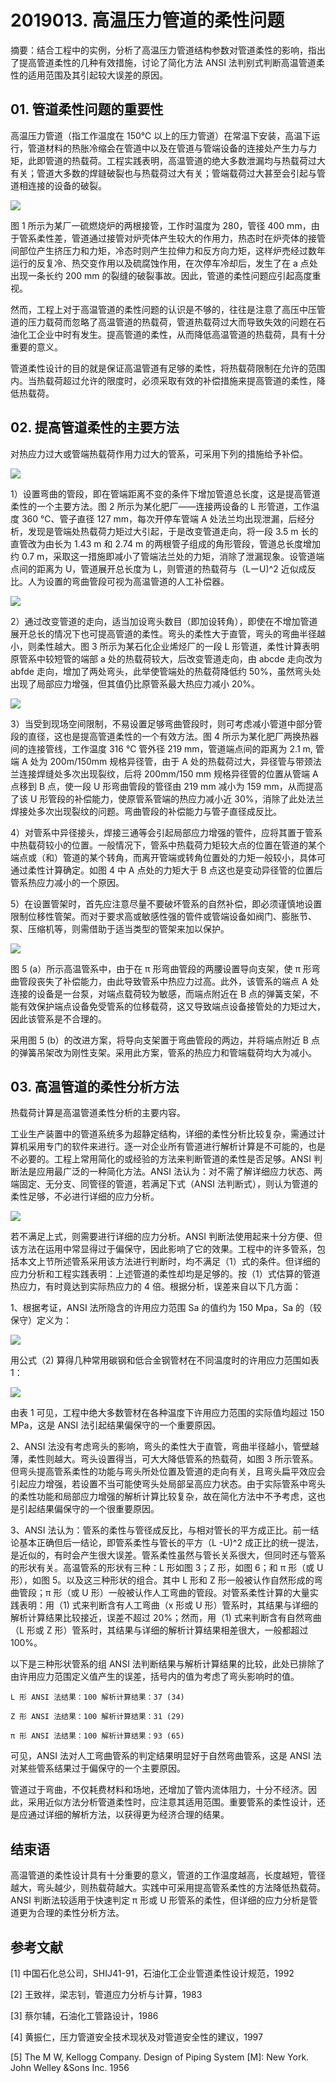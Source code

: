 # 2019013. 高温压力管道的柔性问题

摘要：结合工程中的实例，分析了高温压力管道结构参数对管道柔性的影响，指出了提高管道柔性的几种有效措施，讨论了简化方法 ANSI 法判别式判断高温管道柔性的适用范围及其引起较大误差的原因。

## 01. 管道柔性问题的重要性

高温压力管道（指工作温度在 150℃ 以上的压力管道）在常温下安装，高温下运行，管道材料的热胀冷缩会在管道中以及在管道与管端设备的连接处产生力与力矩，此即管道的热载荷。工程实践表明，高温管道的绝大多数泄漏均与热载荷过大有关；管道大多数的焊鏠破裂也与热载荷过大有关；管端载荷过大甚至会引起与管道相连接的设备的破裂。

![](https://raw.githubusercontent.com/dalong0514/selfstudy/master/图片链接/化工设计/2019172.png)

图 1 所示为某厂一硫燃烧炉的两根接管，工作时温度为 280，管径 400 mm，由于管系柔性差，管道通过接管对炉壳体产生较大的作用力，热态时在炉壳体的接管间部位产生挤压力和力矩，冷态时则产生拉伸力和反方向力矩，这样炉売经过数年运行的反复冷、热交变作用以及硫腐蚀作用，在次停车冷却后，发生了在 a 点处出现一条长约 200 mm 的裂缝的破裂事故。因此，管道的柔性问题应引起高度重视。

然而，工程上对于高温管道的柔性问题的认识是不够的，往往是注意了高压中压管道的压力载荷而忽略了高温管道的热载荷，管道热载荷过大而导致失效的问题在石油化工企业中时有发生。提高管道的柔性，从而降低高温管道的热载荷，具有十分重要的意义。

管道柔性设计的目的就是保证高温管道有足够的柔性，将热载荷限制在允许的范围内。当热载荷超过允许的限度时，必须采取有效的补偿措施来提高管道的柔性，降低热载荷。

## 02. 提高管道柔性的主要方法

对热应力过大或管端热载荷作用力过大的管系，可采用下列的措施给予补偿。

![](https://raw.githubusercontent.com/dalong0514/selfstudy/master/图片链接/化工设计/2019173.png)

1）设置弯曲的管段，即在管端距离不变的条件下增加管道总长度，这是提高管道柔性的一个主要方法。图 2 所示为某化肥厂——连接两设备的 L 形管道，工作温度 360 ℃、管子直径 127 mm，每次开停车管端 A 处法兰均出现泄漏，后经分析，发现是管端处热载荷力矩过大引起，于是改变管道走向，将一段 3.5 m 长的直管改为由长为 1.43 m 和 2.74 m 的两根管子组成的角形管段，管道总长度增加约 0.7 m，采取这一措施即减小了管端法兰处的力矩，消除了泄漏现象。设管道端点间的距离为 U，管道展开总长度为 L，则管道的热载荷与（LーU)^2 近似成反比。人为设置的弯曲管段可视为高温管道的人工补偿器。

![](https://raw.githubusercontent.com/dalong0514/selfstudy/master/图片链接/化工设计/2019174.png)

2）通过改变管道的走向，适当加设弯头数目（即加设转角），即使在不增加管道展开总长的情况下也可提高管道的柔性。弯头的柔性大于直管，弯头的弯曲半径越小，则柔性越大。图 3 所示为某石化企业烯烃厂的一段 L 形管道，柔性计算表明原管系中较短管的端部 a 处的热载荷较大，后改变管道走向，由 abcde 走向改为 abfde 走向，增加了两处弯头，此举使管端处的热载荷降低约 50%，虽然弯头处出现了局部应力增强，但其值仍比原管系最大热应力减小 20%。

![](https://raw.githubusercontent.com/dalong0514/selfstudy/master/图片链接/化工设计/2019175.png)
 
3）当受到现场空间限制，不易设置足够弯曲管段时，则可考虑减小管道中部分管段的直径，这也是提高管道柔性的一个有效方法。图 4 所示为某化肥厂两换热器间的连接管线，工作温度 316 ℃ 管外径 219 mm，管道端点间的距离为 2.1 m, 管端 A 处为 200m/150mm 规格异径管，由于 A 处的热载荷过大，异径管与带颈法兰连接焊缝处多次出现裂纹，后将 200mm/150 mm 规格异径管的位置从管端 A 点移到 B 点，使一段 U 形弯曲管段的管径由 219 mm 减小为 159 mm，从而提高了该 U 形管段的补偿能力，使原管系管端的热应力减小近 30%，消除了此处法兰焊接处多次出现裂纹的问题。弯曲管段的补偿能力与管子直径成反比。

4）对管系中异径接头，焊接三通等会引起局部应力增强的管件，应将其置于管系中热载荷较小的位置。一般情况下，管系中热载荷力矩较大点的位置在管道的某个端点或（和）管道的某个转角，而离开管端或转角位置处的力矩一般较小，具体可通过柔性计算确定。如图 4 中 A 点处的力矩大于 B 点这也是变动异径管的位置后管系热应力减小的一个原因。

5）在设置管架时，首先应注意尽量不要破坏管系的自然补偿，即必须谨慎地设置限制位移性管架。而对于要求高或敏感性强的管件或管端设备如阀门、膨胀节、泵、压缩机等，则需借助于适当类型的管架来加以保护。

![](https://raw.githubusercontent.com/dalong0514/selfstudy/master/图片链接/化工设计/2019176.png)

图 5 (a）所示高温管系中，由于在 π 形弯曲管段的两腰设置导向支架，使 π 形弯曲管段丧失了补偿能力，由此导致管系中热应力过高。此外，该管系的端点 A 处连接的设备是一台泵，对端点载荷较为敏感，而端点附近在 B 点的弹簧支架，不能有效保护端点设备免受管系的位移载荷，这又导致端点设备接管处的力矩过大，因此该管系是不合理的。

采用图 5 (b）的改进方案，将导向支架置于弯曲管段的两边，并将端点附近 B 点的弹簧吊架改为刚性支架。采用此方案，管系的热应力和管端载荷均大为减小。

## 03. 高温管道的柔性分析方法

热载荷计算是高温管道柔性分析的主要内容。

工业生产装置中的管道系统多为超静定结构，详细的柔性分析比较复杂，需通过计算机采用专门的软件来进行。逐一对企业所有管道进行解析计算是不可能的，也是不必要的。工程上常用简化的或经验的方法来判断管道的柔性是否足够。ANSI 判断法是应用最广泛的一种简化方法。ANSI 法认为：对不需了解详细应力状态、两端固定、无分支、同管径的管道，若满足下式（ANSI 法判断式），则认为管道的柔性足够，不必进行详细的应力分析。

![](https://raw.githubusercontent.com/dalong0514/selfstudy/master/图片链接/化工设计/2019177.png)

若不满足上式，则需要进行详细的应力分析。ANSI 判断法使用起来十分方便、但该方法在运用中常显得过于偏保守，因此影响了它的效果。工程中的许多管系，包括本文上节所述管系采用该方法进行判断时，均不满足（1）式的条件。但详细的应力分析和工程实践表明：上述管道的柔性却均是足够的。按（1）式估算的管道热应力，有时竟达到实际热应力的 4 倍。根据分析，误差来自以下几方面：

1、根据考证，ANSI 法所隐含的许用应力范围 Sa 的值约为 150 Mpa，Sa 的（较保守）定义为：

![](https://raw.githubusercontent.com/dalong0514/selfstudy/master/图片链接/化工设计/2019178.png)

用公式（2) 算得几种常用碳钢和低合金钢管材在不同温度时的许用应力范围如表 1：

![](https://raw.githubusercontent.com/dalong0514/selfstudy/master/图片链接/化工设计/2019179.png)

由表 1 可见，工程中绝大多数管材在各种温度下许用应力范围的实际值均超过 150 MPa，这是 ANSI 法引起结果偏保守的一个重要原因。

2、ANSI 法没有考虑弯头的影响，弯头的柔性大于直管，弯曲半径越小，管壁越薄，柔性则越大。弯头设置得当，可大大降低管系的热载荷，如图 3 所示管系。但弯头提高管系柔性的功能与弯头所处位置及管道的走向有关，且弯头扁平效应会引起应力增强，若设置不当可能使弯头处局部呈高应力状态。由于实际管系中弯头的柔性功能和局部应力增强的解析计算比较复杂，故在简化方法中不予考虑，这也是引起结果偏保守的一个很重要原因。

3、ANSI 法认为：管系的柔性与管径成反比，与相对管长的平方成正比。前一结论基本正确但后一结论，即管系柔性与管长的平方（L -U)^2 成正比的统一提法，是近似的，有时会产生很大误差。管系柔性虽然与管长关系很大，但同时还与管系的形状有关。高温管系的形状有三种：L 形如图 3；Z 形，如图 6；和 π 形（或 U 形），如图 5。以及这三种形状的组合。其中 L 形和 Z 形一般被认作自然形成的弯曲管段；π 形（或 U 形）一般被认作人工弯曲的管段。对管系柔性计算的大量实践表明：用（1) 式来判断含有人工弯曲（x 形或 U 形）管系时，其结果与详细的解析计算结果比较接近，误差不超过 20%；然而，用（1) 式来判断含有自然弯曲（L 形或 Z 形）管系时，其结果与详细的解析计算结果相差很大，一般都超过 100%。

以下是三种形状管系的组 ANSI 法判断结果与解析计算结果的比较，此处已排除了由许用应力范围定义值产生的误差，括号内的值为考虑了弯头影响时的值。

```
L 形 ANSI 法结果：100 解析计算结果：37 (34) 

Z 形 ANSI 法结果：100 解析计算结果：31 (29) 

π 形 ANSI 法结果：100 解析计算结果：93 (65) 
```

可见，ANSI 法对人工弯曲管系的判定结果明显好于自然弯曲管系，这是 ANSI 法对某些管系结果过于偏保守的一个主要原因。

管道过于弯曲，不仅耗费材料和场地，还增加了管内流体阻力，十分不经济。因此，采用近似方法分析管道柔性时，应注意其适用范围。重要管系的柔性设计，还是应通过详细的解析方法，以获得更为经济合理的结果。

## 结束语

高温管道的柔性设计具有十分重要的意义，管道的工作温度越高，长度越短，管径越大，弯头越少，则热载荷越大。实践中可采用提高管系柔性的方法降低热载荷。ANSI 判断法较适用于快速判定 π 形或 U 形管系的柔性，但详细的应力分析是管道更为合理的柔性分析方法。

## 参考文献

[1] 中国石化总公司，SHIJ41-91，石油化工企业管道柔性设计规范，1992

[2] 王致祥，梁志钊，管道应力分析与计算，1983

[3] 蔡尔辅，石油化工管路设计，1986

[4] 黄振仁，压力管道安全技术现状及对管道安全性的建议，1997

[5] The M W, Kellogg Company. Design of Piping System [M]: New York. John Welley &Sons Inc. 1956